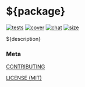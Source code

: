 [tests]: 	https://img.shields.io/circleci/project/github/rollup-cabal/${package}.svg
[tests-url]: https://circleci.com/gh/rollup-cabal/${package}

[cover]: https://codecov.io/gh/rollup-cabal/${package}/branch/master/graph/badge.svg
[cover-url]: https://codecov.io/gh/rollup-cabal/${package}

[chat]: https://img.shields.io/badge/gitter-rollup%2Frollup-brightgreen.svg
[chat-url]: https://gitter.im/rollup/rollup

[size]: https://packagephobia.now.sh/badge?p=${package}
[size-url]: https://packagephobia.now.sh/result?p=${package}

# ${package}

[![tests][tests]][tests-url]
[![cover][cover]][cover-url]
[![chat][chat]][chat-url]
[![size][size]][size-url]

${description}

### Meta

[CONTRIBUTING](./.github/CONTRIBUTING)

[LICENSE (MIT)](./LICENSE)
